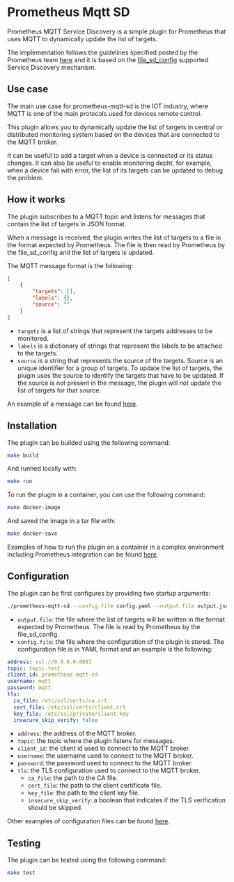 # Prometheus Mqtt SD

Prometheus MQTT Service Discovery is a simple plugin for Prometheus that uses MQTT to dynamically update the list of targets.

The implementation follows the guidelines specified posted by the Prometheus team [here](https://prometheus.io/blog/2018/07/05/implementing-custom-sd/) and it is based on the [file_sd_config](https://prometheus.io/docs/prometheus/latest/configuration/configuration/#file_sd_config) supported Service Discovery mechanism.

## Use case

The main use case for prometheus-mqtt-sd is the IOT industry, where MQTT is one of the main protocols used for devices remote control.

This plugin allows you to dynamically update the list of targets in central or distributed monitoring system based on the devices that are connected to the MQTT broker.

It can be useful to add a target when a device is connected or its status changes. It can also be useful to enable monitoring depht, for example, when a device fail with error, the list of its targets can be updated to debug the problem.

## How it works

The plugin subscribes to a MQTT topic and listens for messages that contain the list of targets in JSON format.

When a message is received, the plugin writes the list of targets to a file in the format expected by Prometheus. The file is then read by Prometheus by the file_sd_config and the list of targets is updated.

The MQTT message format is the following:

```json
[
    {
        "targets": [],
        "labels": {},
        "source": ""
    }
]
```

- `targets` is a list of strings that represent the targets addresses to be monitored.
- `labels` is a dictionary of strings that represent the labels to be attached to the targets.
- `source` is a string that represents the source of the targets. Source is an unique identifier for a group of targets. To update the list of targets, the plugin uses the source to identify the targets that have to be updated. If the source is not present in the message, the plugin will not update the list of targets for that source.

An example of a message can be found [here](fixtures/example-message.json).

## Installation

The plugin can be builded using the following command:

```bash
make build
```

And runned locally with:

```bash
make run
```

To run the plugin in a container, you can use the following command:

```bash
make docker-image
```

And saved the image in a tar file with:

```bash
make docker-save
```

Examples of how to run the plugin on a container in a complex environment including Prometheus integration can be found [here](deploy).

## Configuration

The plugin can be first configures by providing two startup arguments:

```bash
./prometheus-mqtt-sd --config.file config.yaml --output.file output.json
```

- `output.file`: the file where the list of targets will be written in the format expected by Prometheus. The file is read by Prometheus by the file_sd_config.
- `config.file`: the file where the configuration of the plugin is stored. The configuration file is in YAML format and an example is the following:

```yaml
address: ssl://0.0.0.0:8883
topic: topic.test
client_id: prometheus-mqtt-sd
username: mqtt
password: mqtt
tls:
  ca_file: /etc/ssl/certs/ca.crt
  cert_file: /etc/ssl/certs/client.crt
  key_file: /etc/ssl/private/client.key
  insecure_skip_verify: false
```

- `address`: the address of the MQTT broker.
- `topic`: the topic where the plugin listens for messages.
- `client_id`: the client id used to connect to the MQTT broker.
- `username`: the username used to connect to the MQTT broker.
- `password`: the password used to connect to the MQTT broker.
- `tls`: the TLS configuration used to connect to the MQTT broker.
  - `ca_file`: the path to the CA file.
  - `cert_file`: the path to the client certificate file.
  - `key_file`: the path to the client key file.
  - `insecure_skip_verify`: a boolean that indicates if the TLS verification should be skipped.

Other examples of configuration files can be found [here](fixtures).

## Testing

The plugin can be tested using the following command:

```bash
make test
```



